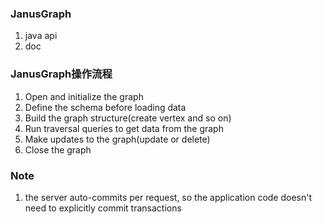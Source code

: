### JanusGraph

1. java api
2. doc


### JanusGraph操作流程
1. Open and initialize the graph
2. Define the schema before loading data
3. Build the graph structure(create vertex and so on)
4. Run traversal queries to get data from the graph
5. Make updates to the graph(update or delete)
6. Close the graph

### Note
1. the server auto-commits per request, so the application code doesn't need to explicitly commit transactions
    